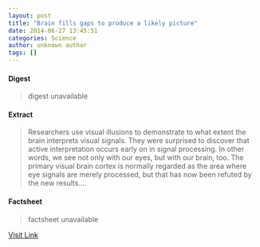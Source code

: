 ```yaml
---
layout: post
title: "Brain fills gaps to produce a likely picture"
date: 2014-06-27 13:45:51
categories: Science
author: unknown author
tags: []
---
```



#### Digest
>digest unavailable

#### Extract
>Researchers use visual illusions to demonstrate to what extent the brain interprets visual signals. They were surprised to discover that active interpretation occurs early on in signal processing. In other words, we see not only with our eyes, but with our brain, too. The primary visual brain cortex is normally regarded as the area where eye signals are merely processed, but that has now been refuted by the new results....

#### Factsheet
>factsheet unavailable

[Visit Link](http://feeds.sciencedaily.com/~r/sciencedaily/~3/_L1jpVw5EXU/140627094551.htm)



